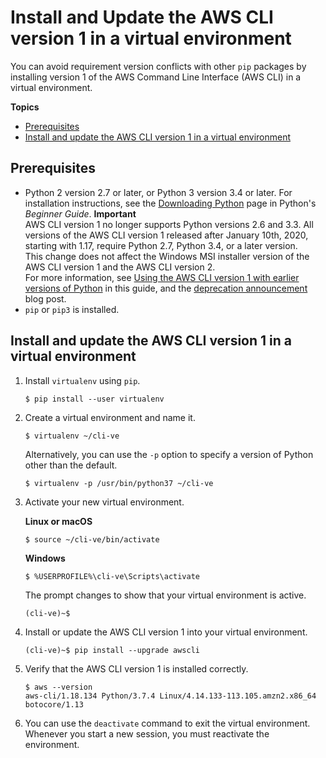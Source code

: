 # Install and Update the AWS CLI version 1 in a virtual environment<a name="install-virtualenv"></a>

You can avoid requirement version conflicts with other `pip` packages by installing version 1 of the AWS Command Line Interface \(AWS CLI\) in a virtual environment\.

**Topics**
+ [Prerequisites](#install-virtualenv-prereqs)
+ [Install and update the AWS CLI version 1 in a virtual environment](#install-virtualenv-install)

## Prerequisites<a name="install-virtualenv-prereqs"></a>
+ Python 2 version 2\.7 or later, or Python 3 version 3\.4 or later\. For installation instructions, see the [Downloading Python](https://wiki.python.org/moin/BeginnersGuide/Download) page in Python's *Beginner Guide*\.
**Important**  
AWS CLI version 1 no longer supports Python versions 2\.6 and 3\.3\. All versions of the AWS CLI version 1 released after January 10th, 2020, starting with 1\.17, require Python 2\.7, Python 3\.4, or a later version\.  
This change does not affect the Windows MSI installer version of the AWS CLI version 1 and the AWS CLI version 2\.  
For more information, see [Using the AWS CLI version 1 with earlier versions of Python](deprecate-old-python-versions.md) in this guide, and the [deprecation announcement](https://aws.amazon.com/blogs/developer/deprecation-of-python-2-6-and-python-3-3-in-botocore-boto3-and-the-aws-cli/) blog post\.
+ `pip` or `pip3` is installed\.

## Install and update the AWS CLI version 1 in a virtual environment<a name="install-virtualenv-install"></a>

1. Install `virtualenv` using `pip`\.

   ```
   $ pip install --user virtualenv
   ```

1. Create a virtual environment and name it\.

   ```
   $ virtualenv ~/cli-ve
   ```

   Alternatively, you can use the `-p` option to specify a version of Python other than the default\.

   ```
   $ virtualenv -p /usr/bin/python37 ~/cli-ve
   ```

1. Activate your new virtual environment\.

   **Linux or macOS**

   ```
   $ source ~/cli-ve/bin/activate
   ```

   **Windows**

   ```
   $ %USERPROFILE%\cli-ve\Scripts\activate
   ```

   The prompt changes to show that your virtual environment is active\.

   ```
   (cli-ve)~$
   ```

1. Install or update the AWS CLI version 1 into your virtual environment\.

   ```
   (cli-ve)~$ pip install --upgrade awscli
   ```

1. Verify that the AWS CLI version 1 is installed correctly\.

   ```
   $ aws --version
   aws-cli/1.18.134 Python/3.7.4 Linux/4.14.133-113.105.amzn2.x86_64 botocore/1.13
   ```

1. You can use the `deactivate` command to exit the virtual environment\. Whenever you start a new session, you must reactivate the environment\.